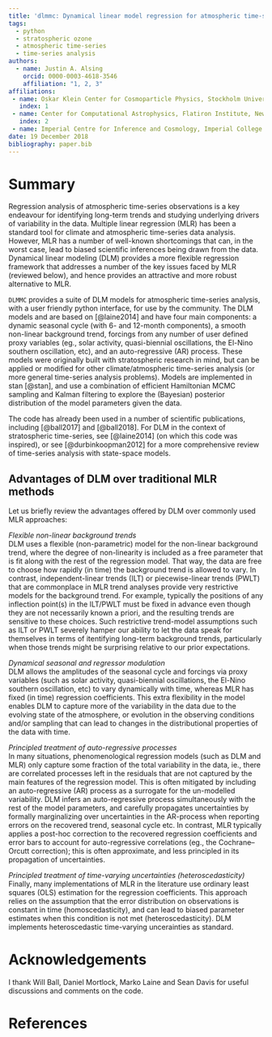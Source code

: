 ```yaml
---
title: 'dlmmc: Dynamical linear model regression for atmospheric time-series analysis'
tags:
  - python
  - stratospheric ozone
  - atmospheric time-series
  - time-series analysis
authors:
  - name: Justin A. Alsing
    orcid: 0000-0003-4618-3546
    affiliation: "1, 2, 3"
affiliations:
 - name: Oskar Klein Center for Cosmoparticle Physics, Stockholm University, Stockholm
   index: 1
 - name: Center for Computational Astrophysics, Flatiron Institute, New York
   index: 2
 - name: Imperial Centre for Inference and Cosmology, Imperial College London, London
date: 19 December 2018
bibliography: paper.bib
---
```


# Summary

Regression analysis of atmospheric time-series observations is a key endeavour for identifying long-term trends and studying underlying drivers of variability in the data. Multiple linear regression (MLR) has been a standard tool for climate and atmospheric time-series data analysis. However, MLR has a number of well-known shortcomings that can, in the worst case, lead to biased scientific inferences being drawn from the data. Dynamical linear modeling (DLM) provides a more flexible regression framework that addresses a number of the key issues faced by MLR (reviewed below), and hence provides an attractive and more robust alternative to MLR. 

``DLMMC`` provides a suite of DLM models for atmospheric time-series analysis, with a user friendly python interface, for use by the community. The DLM models and are based on [@laine2014] and have four main components: a dynamic seasonal cycle (with 6- and 12-month components), a smooth non-linear background trend, forcings from any number of user defined proxy variables (eg., solar activity, quasi-biennial oscillations, the El-Nino southern oscillation, etc), and an auto-regressive (AR) process. These models were originally built with stratospheric research in mind, but can be applied or modified for other climate/atmospheric time-series analysis (or more general time-series analysis problems). Models are implemented in stan [@stan], and use a combination of efficient Hamiltonian MCMC sampling and Kalman filtering to explore the (Bayesian) posterior distribution of the model parameters given the data.

The code has already been used in a number of scientific publications, including [@ball2017] and [@ball2018]. For DLM in the context of stratospheric time-series, see [@laine2014] (on which this code was inspired), or see [@durbinkoopman2012] for a more comprehensive review of time-series analysis with state-space models.

## Advantages of DLM over traditional MLR methods

Let us briefly review the advantages offered by DLM over commonly used MLR approaches:

*Flexible non-linear background trends*<br/>
DLM uses a flexible (non-parametric) model for the non-linear background trend, where the degree of non-linearity is included as a free parameter that is fit along with the rest of the regression model. That way, the data are free to choose how rapidly (in time) the background trend is allowed to vary. In contrast, independent-linear trends (ILT) or piecewise-linear trends (PWLT) that are commonplace in MLR trend analyses provide very restrictive models for the background trend. For example, typically the positions of any inflection point(s) in the ILT/PWLT must be fixed in advance even though they are not necessarily known a priori, and the resulting trends are sensitive to these choices. Such restrictive trend-model assumptions such as ILT or PWLT severely hamper our ability to let the data speak for themselves in terms of itentifying long-term background trends, particularly when those trends might be surprising relative to our prior expectations.

*Dynamical seasonal and regressor modulation*<br/>
DLM allows the amplitudes of the seasonal cycle and forcings via proxy variables (such as solar activity, quasi-biennial oscillations, the El-Nino southern oscillation, etc) to vary dynamically with time, whereas MLR has fixed (in time) regression coefficients. This extra flexibility in the model enables DLM to capture more of the variability in the data due to the evolving state of the atmosphere, or evolution in the observing conditions and/or sampling that can lead to changes in the distributional properties of the data with time.

*Principled treatment of auto-regressive processes*<br/>
In many situations, phenomenological regression models (such as DLM and MLR) only capture some fraction of the total variability in the data, ie., there are correlated processes left in the residuals that are not captured by the main features of the regression model. This is often mitigated by including an auto-regressive (AR) process as a surrogate for the un-modelled variability. DLM infers an auto-regressive process simultaneously with the rest of the model parameters, and carefully propagates uncertainties by formally marginalizing over uncertainties in the AR-process when reporting errors on the recovered trend, seasonal cycle etc. In contrast, MLR typically applies a post-hoc correction to the recovered regression coefficients and error bars to account for auto-regressive correlations (eg., the Cochrane–Orcutt correction); this is often approximate, and less principled in its propagation of uncertainties.

*Principled treatment of time-varying uncertainties (heteroscedasticity)*<br/>
Finally, many implementations of MLR in the literature use ordinary least squares (OLS) estimation for the regression coefficients. This approach relies on the assumption that the error distribution on observations is constant in time (homoscedasticity), and can lead to biased parameter estimates when this condition is not met (heteroscedasticity). DLM implements heteroscedastic time-varying uncerainties as standard.

# Acknowledgements

I thank Will Ball, Daniel Mortlock, Marko Laine and Sean Davis for useful discussions and comments on the code.

# References

